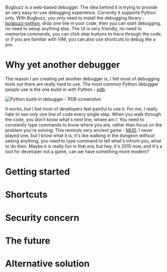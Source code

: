 Bugbuzz is a web-based debugger. The idea behind it is trying to provide an very easy-to-use debugging experience. Currently it supports Python only. With Bugbuzz, you only need to install the debugging library - [bugbuzz-python](https://github.com/victorlin/bugbuzz-python), drop one line in your code, then you can start debugging, no need to setup anything else. The UI is very friendly, no need to memorize commands, you can click step buttons to trace through the code, or if you are familiar with VIM, you can also use shortcuts to debug like a pro.

# Why yet another debugger

The reason I am creating yet another debugger is, I felt most of debugging tools out there are really hard to use. The most common Python debugger people use is the one build-in with Python - [pdb](https://docs.python.org/2/library/pdb.html).

![Python build-in debugger - PDB screenshot](https://cloud.githubusercontent.com/assets/201615/7790924/8b0dabe2-024a-11e5-86e4-ae46a07699bb.png)

It works, but I bet most of developers feel painful to use it. For me, I really hate to see only one line of code every single step. When you walk through the code, you don't know what's next line, where am I. You need to constantly type commands to know where you are, rather than focus on the problem you're solving. This reminds very ancient game - [MUD](http://en.wikipedia.org/wiki/MUD). I never played one, but I know what it is, it's like walking in the dungeon without seeing anything, you need to type command to tell what's infront you, what to do then. Maybe it is really fun in that era, but hey, it's 2015 now, and it's a tool for developer not a game, can we have something more modern?

# Getting started

# Shortcuts

# Security concern

# The future

# Alternative solution

